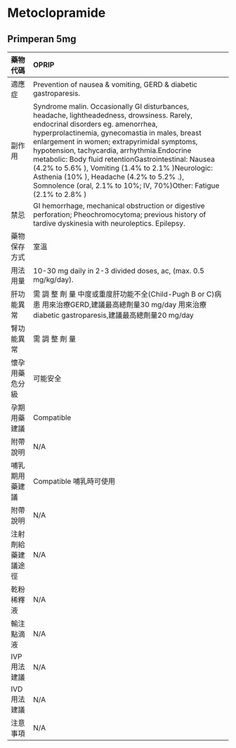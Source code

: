 # Metoclopramide

## Primperan 5mg

| 藥物代碼 | OPRIP |
| :--- | :--- |
| 適應症 | Prevention of nausea & vomiting, GERD & diabetic gastroparesis. |
| 副作用 | Syndrome malin. Occasionally GI disturbances, headache, lightheadedness, drowsiness. Rarely, endocrinal disorders eg. amenorrhea, hyperprolactinemia, gynecomastia in males, breast enlargement in women; extrapyrimidal symptoms, hypotension, tachycardia, arrhythmia.Endocrine metabolic: Body fluid retentionGastrointestinal: Nausea \(4.2% to 5.6% \), Vomiting \(1.4% to 2.1% \)Neurologic: Asthenia \(10% \), Headache \(4.2% to 5.2% .\), Somnolence \(oral, 2.1% to 10%; IV, 70%\)Other: Fatigue \(2.1% to 2.8% \) |
| 禁忌 | GI hemorrhage, mechanical obstruction or digestive perforation; Pheochromocytoma; previous history of tardive dyskinesia with neuroleptics. Epilepsy. |
| 藥物保存方式 | 室溫 |
| 用法用量 | 10-30 mg daily in 2-3 divided doses, ac, \(max. 0.5 mg/kg/day\). |
| 肝功能異常 | 需 調 整 劑 量  中度或重度肝功能不全\(Child-Pugh B or C\)病患 用來治療GERD,建議最高總劑量30 mg/day 用來治療diabetic gastroparesis,建議最高總劑量20 mg/day |
| 腎功能異常 | 需 調 整 劑 量 |
| 懷孕用藥危分級 | 可能安全 |
| 孕期用藥建議 | Compatible |
| 附帶說明 | N/A |
| 哺乳期用藥建議 | Compatible 哺乳時可使用 |
| 附帶說明 | N/A |
| 注射劑給藥建議途徑 | N/A |
| 乾粉稀釋液 | N/A |
| 輸注點滴液 | N/A |
| IVP 用法建議 | N/A |
| IVD 用法建議 | N/A |
| 注意事項 | N/A |

